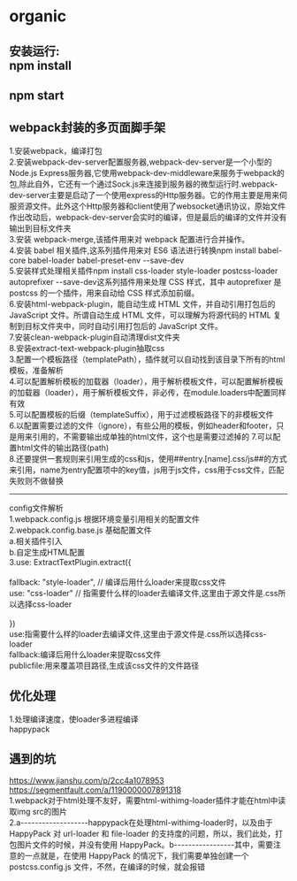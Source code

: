 # organic
安装运行:<br>
npm install
---------------------
npm start
-------------------------------
webpack封装的多页面脚手架
--------------------------------------
1.安装webpack，编译打包<br>
2.安装webpack-dev-server配置服务器,webpack-dev-server是一个小型的Node.js Express服务器,它使用webpack-dev-middleware来服务于webpack的包,除此自外，它还有一个通过Sock.js来连接到服务器的微型运行时.webpack-dev-server主要是启动了一个使用express的Http服务器。它的作用主要是用来伺服资源文件。此外这个Http服务器和client使用了websocket通讯协议，原始文件作出改动后，webpack-dev-server会实时的编译，但是最后的编译的文件并没有输出到目标文件夹<br>
3.安装 webpack-merge,该插件用来对 webpack 配置进行合并操作。<br>
4.安装 babel 相关插件,这系列插件用来对 ES6 语法进行转换npm install babel-core babel-loader babel-preset-env --save-dev<br>
5.安装样式处理相关插件npm install css-loader style-loader postcss-loader autoprefixer --save-dev这系列插件用来处理 CSS 样式，其中 autoprefixer 是 postcss 的一个插件，用来自动给 CSS 样式添加前缀。<br>
6.安装html-webpack-plugin，能自动生成 HTML 文件，并自动引用打包后的 JavaScript 文件。所谓自动生成 HTML 文件，可以理解为将源代码的 HTML 复制到目标文件夹中，同时自动引用打包后的 JavaScript 文件。<br>
7.安装clean-webpack-plugin自动清理dist文件夹<br>
8.安装extract-text-webpack-plugin抽取css<br>
3.配置一个模板路径（templatePath），插件就可以自动找到该目录下所有的html模板，准备解析<br>
4.可以配置解析模板的加载器（loader），用于解析模板文件，可以配置解析模板的加载器（loader），用于解析模板文件，非必传，在module.loaders中配置同样有效<br>
5.可以配置模板的后缀（templateSuffix），用于过滤模板路径下的非模板文件<br>
6.以配置需要过滤的文件（ignore），有些公用的模板，例如header和footer，只是用来引用的，不需要输出成单独的html文件，这个也是需要过滤掉的
7.可以配置html文件的输出路径(path)<br>
8.还要提供一套规则来引用生成的css和js，使用##entry.[name].css/js##的方式来引用，name为entry配置项中的key值，js用于js文件，css用于css文件，匹配失败则不做替换<br>

-------------------------------------------------

config文件解析<br>
1.webpack.config.js   根据环境变量引用相关的配置文件<br>
2.webpack.config.base.js   基础配置文件<br>
a.相关插件引入<br>
b.自定生成HTML配置<br>
3.use: ExtractTextPlugin.extract({<br><br>
          fallback: "style-loader", // 编译后用什么loader来提取css文件<br>
          use: "css-loader" // 指需要什么样的loader去编译文件,这里由于源文件是.css所以选择css-loader<br><br>
        })<br>
use:指需要什么样的loader去编译文件,这里由于源文件是.css所以选择css-loader<br>
fallback:编译后用什么loader来提取css文件<br>
publicfile:用来覆盖项目路径,生成该css文件的文件路径<br>



优化处理<br>
------------------------------------
1.处理编译速度，使loader多进程编译<br>
happypack<br>



遇到的坑
------------------
https://www.jianshu.com/p/2cc4a1078953
https://segmentfault.com/a/1190000007891318<br>
1.webpack对于html处理不友好，需要html-withimg-loader插件才能在html中读取img src的图片<br>
2.a-------------------happypack在处理html-withimg-loader时，以及由于 HappyPack 对 url-loader 和 file-loader 的支持度的问题，所以，我们此处，打包图片文件的时候，并没有使用 HappyPack。b-----------------其中，需要注意的一点就是，在使用 HappyPack 的情况下，我们需要单独创建一个 postcss.config.js 文件，不然，在编译的时候，就会报错<br>
